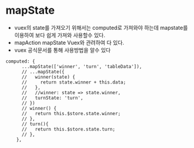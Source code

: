# mapState
* vuex의 state를 가져오기 위해서는 computed로 가져와야 하는데 mapstate를 이용하여 보다 쉽게 가져와 사용할수 있다.
* mapAction mapState Vuex와 관려하여 다 있다.
* vuex 공식문서를 통해 사용방법을 알수 있다
```JS
computed: {
      ...mapState(['winner', 'turn', 'tableData']),
      // ...mapState({
      //   winner(state) {
      //     return state.winner + this.data;
      //   },
      //   //winner: state => state.winner,
      //   turnState: 'turn',
      // })
      // winner() {
      //   return this.$store.state.winner;
      // },
      // turn(){
      //   return this.$store.state.turn;
      // },
    },
```
